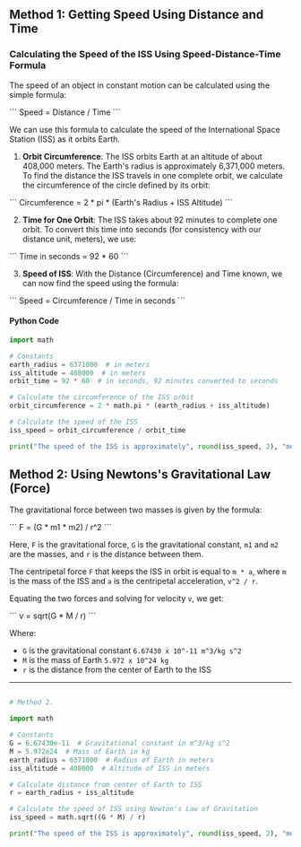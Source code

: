 ## Method 1: Getting Speed Using Distance and Time

### Calculating the Speed of the ISS Using Speed-Distance-Time Formula

The speed of an object in constant motion can be calculated using the simple formula:

\`\`\`
Speed = Distance / Time
\`\`\`

We can use this formula to calculate the speed of the International Space Station (ISS) as it orbits Earth.

1. **Orbit Circumference**: The ISS orbits Earth at an altitude of about 408,000 meters. The Earth's radius is approximately 6,371,000 meters. To find the distance the ISS travels in one complete orbit, we calculate the circumference of the circle defined by its orbit:

\`\`\`
Circumference = 2 * pi * (Earth's Radius + ISS Altitude)
\`\`\`

2. **Time for One Orbit**: The ISS takes about 92 minutes to complete one orbit. To convert this time into seconds (for consistency with our distance unit, meters), we use:

\`\`\`
Time in seconds = 92 * 60
\`\`\`

3. **Speed of ISS**: With the Distance (Circumference) and Time known, we can now find the speed using the formula:

\`\`\`
Speed = Circumference / Time in seconds
\`\`\`

#### Python Code

```python
import math

# Constants
earth_radius = 6371000  # in meters
iss_altitude = 408000  # in meters
orbit_time = 92 * 60  # in seconds, 92 minutes converted to seconds

# Calculate the circumference of the ISS orbit
orbit_circumference = 2 * math.pi * (earth_radius + iss_altitude)

# Calculate the speed of the ISS
iss_speed = orbit_circumference / orbit_time

print("The speed of the ISS is approximately", round(iss_speed, 2), "meters per second.")

```


## Method 2: Using Newtons's Gravitational Law (Force)

The gravitational force between two masses is given by the formula:

\`\`\`
F = (G * m1 * m2) / r^2
\`\`\`

Here, `F` is the gravitational force, `G` is the gravitational constant, `m1` and `m2` are the masses, and `r` is the distance between them.

The centripetal force `F` that keeps the ISS in orbit is equal to `m * a`, where `m` is the mass of the ISS and `a` is the centripetal acceleration, `v^2 / r`.

Equating the two forces and solving for velocity `v`, we get:

\`\`\`
v = sqrt(G * M / r)
\`\`\`

Where:
- `G` is the gravitational constant `6.67430 x 10^-11 m^3/kg s^2`
- `M` is the mass of Earth `5.972 x 10^24 kg`
- `r` is the distance from the center of Earth to the ISS

---


```python

# Method 2.

import math

# Constants
G = 6.67430e-11  # Gravitational constant in m^3/kg s^2
M = 5.972e24  # Mass of Earth in kg
earth_radius = 6371000  # Radius of Earth in meters
iss_altitude = 408000  # Altitude of ISS in meters

# Calculate distance from center of Earth to ISS
r = earth_radius + iss_altitude

# Calculate the speed of ISS using Newton's Law of Gravitation
iss_speed = math.sqrt((G * M) / r)

print("The speed of the ISS is approximately", round(iss_speed, 2), "meters per second.")

```


